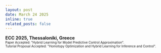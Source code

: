 ```yaml
---
layout: post
date: March 24 2025
inline: true
related_posts: false
---
```



<b> ECC 2025, Thessaloniki, Greece</b>
<br> <font size="1">Paper Accepted: "Hybrid Learning for Model Predictive Control Approximation".</font> 
<br> <font size="1">Tutorial Proposal Accepted: "Homotopy Optimization and Hybrid Learning for Inference and Control".</font> 
